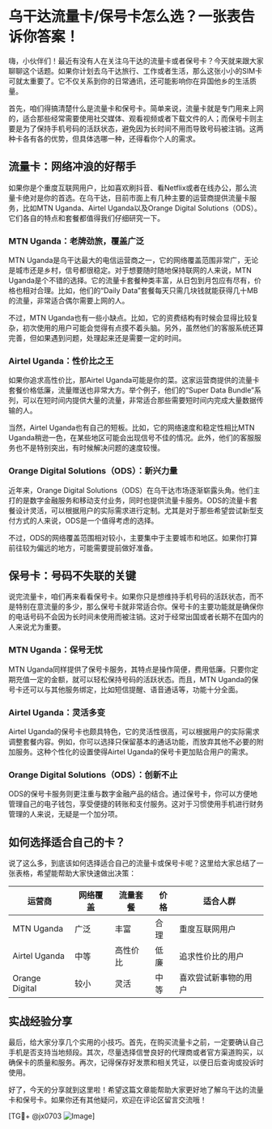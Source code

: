 # 乌干达流量卡/保号卡怎么选？一张表告诉你答案！

嗨，小伙伴们！最近有没有人在关注乌干达的流量卡或者保号卡？今天就来跟大家聊聊这个话题。如果你计划去乌干达旅行、工作或者生活，那么这张小小的SIM卡可就太重要了。它不仅关系到你的日常通讯，还可能影响你在异国他乡的生活质量。

首先，咱们得搞清楚什么是流量卡和保号卡。简单来说，流量卡就是专门用来上网的，适合那些经常需要使用社交媒体、观看视频或者下载文件的人；而保号卡则主要是为了保持手机号码的活跃状态，避免因为长时间不用而导致号码被注销。这两种卡各有各的优势，但具体选哪一种，还得看你个人的需求。

## 流量卡：网络冲浪的好帮手

如果你是个重度互联网用户，比如喜欢刷抖音、看Netflix或者在线办公，那么流量卡绝对是你的首选。在乌干达，目前市面上有几种主要的运营商提供流量卡服务，比如MTN Uganda、Airtel Uganda以及Orange Digital Solutions（ODS）。它们各自的特点和套餐都值得我们仔细研究一下。

### MTN Uganda：老牌劲旅，覆盖广泛

MTN Uganda是乌干达最大的电信运营商之一，它的网络覆盖范围非常广，无论是城市还是乡村，信号都很稳定。对于想要随时随地保持联网的人来说，MTN Uganda是个不错的选择。它的流量卡套餐种类丰富，从日包到月包应有尽有，价格也相对合理。比如，他们的“Daily Data”套餐每天只需几块钱就能获得几十MB的流量，非常适合偶尔需要上网的人。

不过，MTN Uganda也有一些小缺点。比如，它的资费结构有时候会显得比较复杂，初次使用的用户可能会觉得有点摸不着头脑。另外，虽然他们的客服系统还算完善，但如果遇到问题，处理起来还是需要一定的时间。

### Airtel Uganda：性价比之王

如果你追求高性价比，那Airtel Uganda可能是你的菜。这家运营商提供的流量卡套餐价格低廉，流量赠送也非常大方。举个例子，他们的“Super Data Bundle”系列，可以在短时间内提供大量的流量，非常适合那些需要短时间内完成大量数据传输的人。

当然，Airtel Uganda也有自己的短板。比如，它的网络速度和稳定性相比MTN Uganda稍逊一色，在某些地区可能会出现信号不佳的情况。此外，他们的客服服务也不是特别突出，有时候解决问题的速度较慢。

### Orange Digital Solutions（ODS）：新兴力量

近年来，Orange Digital Solutions（ODS）在乌干达市场逐渐崭露头角。他们主打的是数字金融服务和移动支付业务，同时也提供流量卡服务。ODS的流量卡套餐设计灵活，可以根据用户的实际需求进行定制。尤其是对于那些希望尝试新型支付方式的人来说，ODS是一个值得考虑的选择。

不过，ODS的网络覆盖范围相对较小，主要集中于主要城市和地区。如果你打算前往较为偏远的地方，可能需要提前做好准备。

## 保号卡：号码不失联的关键

说完流量卡，咱们再来看看保号卡。如果你只是想维持手机号码的活跃状态，而不是特别在意流量的多少，那么保号卡就非常适合你。保号卡的主要功能就是确保你的电话号码不会因为长时间未使用而被注销。这对于经常出国或者长期不在国内的人来说尤为重要。

### MTN Uganda：保号无忧

MTN Uganda同样提供了保号卡服务，其特点是操作简便，费用低廉。只要你定期充值一定的金额，就可以轻松保持号码的活跃状态。而且，MTN Uganda的保号卡还可以与其他服务绑定，比如短信提醒、语音通话等，功能十分全面。

### Airtel Uganda：灵活多变

Airtel Uganda的保号卡也颇具特色，它的灵活性很高，可以根据用户的实际需求调整套餐内容。例如，你可以选择只保留基本的通话功能，而放弃其他不必要的附加服务。这种个性化的设置使得Airtel Uganda的保号卡更加贴合用户的需求。

### Orange Digital Solutions（ODS）：创新不止

ODS的保号卡服务则更注重与数字金融产品的结合。通过保号卡，你可以方便地管理自己的电子钱包，享受便捷的转账和支付服务。这对于习惯使用手机进行财务管理的人来说，无疑是一个加分项。

## 如何选择适合自己的卡？

说了这么多，到底该如何选择适合自己的流量卡或保号卡呢？这里给大家总结了一张表格，希望能帮助大家快速做出决策：

| **运营商**         | **网络覆盖** | **流量套餐** | **价格**   | **适合人群**                       |
|--------------------|-------------|--------------|------------|------------------------------------|
| MTN Uganda        | 广泛        | 丰富          | 合理       | 重度互联网用户                     |
| Airtel Uganda     | 中等        | 高性价比      | 低廉       | 追求性价比的用户                   |
| Orange Digital    | 较小        | 灵活          | 中等       | 喜欢尝试新事物的用户               |

## 实战经验分享

最后，给大家分享几个实用的小技巧。首先，在购买流量卡之前，一定要确认自己手机是否支持当地频段。其次，尽量选择信誉良好的代理商或者官方渠道购买，以确保卡的质量和服务。再次，记得保存好发票和相关凭证，以便日后查询或投诉时使用。

好了，今天的分享就到这里啦！希望这篇文章能帮助大家更好地了解乌干达的流量卡和保号卡。如果你还有其他疑问，欢迎在评论区留言交流哦！

[TG💪+ @jx0703 ![Image](https://github.com/user-attachments/assets/dbca1d08-cadb-493c-b0ec-ad6f7a83f270)]